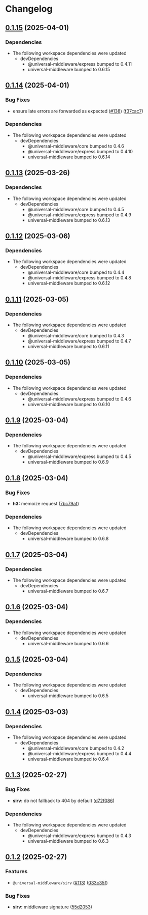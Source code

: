# Changelog

## [0.1.15](https://github.com/magne4000/universal-middleware/compare/sirv-v0.1.14...sirv-v0.1.15) (2025-04-01)


### Dependencies

* The following workspace dependencies were updated
  * devDependencies
    * @universal-middleware/express bumped to 0.4.11
    * universal-middleware bumped to 0.6.15

## [0.1.14](https://github.com/magne4000/universal-middleware/compare/sirv-v0.1.13...sirv-v0.1.14) (2025-04-01)


### Bug Fixes

* ensure late errors are forwarded as expected ([#138](https://github.com/magne4000/universal-middleware/issues/138)) ([f37cac7](https://github.com/magne4000/universal-middleware/commit/f37cac764b8b2fe054b297a52bbf12cde7076949))


### Dependencies

* The following workspace dependencies were updated
  * devDependencies
    * @universal-middleware/core bumped to 0.4.6
    * @universal-middleware/express bumped to 0.4.10
    * universal-middleware bumped to 0.6.14

## [0.1.13](https://github.com/magne4000/universal-middleware/compare/sirv-v0.1.12...sirv-v0.1.13) (2025-03-26)


### Dependencies

* The following workspace dependencies were updated
  * devDependencies
    * @universal-middleware/core bumped to 0.4.5
    * @universal-middleware/express bumped to 0.4.9
    * universal-middleware bumped to 0.6.13

## [0.1.12](https://github.com/magne4000/universal-middleware/compare/sirv-v0.1.11...sirv-v0.1.12) (2025-03-06)


### Dependencies

* The following workspace dependencies were updated
  * devDependencies
    * @universal-middleware/core bumped to 0.4.4
    * @universal-middleware/express bumped to 0.4.8
    * universal-middleware bumped to 0.6.12

## [0.1.11](https://github.com/magne4000/universal-middleware/compare/sirv-v0.1.10...sirv-v0.1.11) (2025-03-05)


### Dependencies

* The following workspace dependencies were updated
  * devDependencies
    * @universal-middleware/core bumped to 0.4.3
    * @universal-middleware/express bumped to 0.4.7
    * universal-middleware bumped to 0.6.11

## [0.1.10](https://github.com/magne4000/universal-middleware/compare/sirv-v0.1.9...sirv-v0.1.10) (2025-03-05)


### Dependencies

* The following workspace dependencies were updated
  * devDependencies
    * @universal-middleware/express bumped to 0.4.6
    * universal-middleware bumped to 0.6.10

## [0.1.9](https://github.com/magne4000/universal-middleware/compare/sirv-v0.1.8...sirv-v0.1.9) (2025-03-04)


### Dependencies

* The following workspace dependencies were updated
  * devDependencies
    * @universal-middleware/express bumped to 0.4.5
    * universal-middleware bumped to 0.6.9

## [0.1.8](https://github.com/magne4000/universal-middleware/compare/sirv-v0.1.7...sirv-v0.1.8) (2025-03-04)


### Bug Fixes

* **h3:** memoize request ([7bc79af](https://github.com/magne4000/universal-middleware/commit/7bc79af17c716152d54b72b83c795fb5ccf92ddd))


### Dependencies

* The following workspace dependencies were updated
  * devDependencies
    * universal-middleware bumped to 0.6.8

## [0.1.7](https://github.com/magne4000/universal-middleware/compare/sirv-v0.1.6...sirv-v0.1.7) (2025-03-04)


### Dependencies

* The following workspace dependencies were updated
  * devDependencies
    * universal-middleware bumped to 0.6.7

## [0.1.6](https://github.com/magne4000/universal-middleware/compare/sirv-v0.1.5...sirv-v0.1.6) (2025-03-04)


### Dependencies

* The following workspace dependencies were updated
  * devDependencies
    * universal-middleware bumped to 0.6.6

## [0.1.5](https://github.com/magne4000/universal-middleware/compare/sirv-v0.1.4...sirv-v0.1.5) (2025-03-04)


### Dependencies

* The following workspace dependencies were updated
  * devDependencies
    * universal-middleware bumped to 0.6.5

## [0.1.4](https://github.com/magne4000/universal-middleware/compare/sirv-v0.1.3...sirv-v0.1.4) (2025-03-03)


### Dependencies

* The following workspace dependencies were updated
  * devDependencies
    * @universal-middleware/core bumped to 0.4.2
    * @universal-middleware/express bumped to 0.4.4
    * universal-middleware bumped to 0.6.4

## [0.1.3](https://github.com/magne4000/universal-middleware/compare/sirv-v0.1.2...sirv-v0.1.3) (2025-02-27)


### Bug Fixes

* **sirv:** do not fallback to 404 by default ([d72f086](https://github.com/magne4000/universal-middleware/commit/d72f0860287e52f69908832cdaaac8090611cab8))


### Dependencies

* The following workspace dependencies were updated
  * devDependencies
    * @universal-middleware/express bumped to 0.4.3
    * universal-middleware bumped to 0.6.3

## [0.1.2](https://github.com/magne4000/universal-middleware/compare/sirv-v0.1.1...sirv-v0.1.2) (2025-02-27)


### Features

* `@universal-middleware/sirv` ([#113](https://github.com/magne4000/universal-middleware/issues/113)) ([033c35f](https://github.com/magne4000/universal-middleware/commit/033c35f5b83c41cbfdb608a99e843335befa9311))


### Bug Fixes

* **sirv:** middleware signature ([55d2053](https://github.com/magne4000/universal-middleware/commit/55d2053acd89c06edde920858ac7f648abab18bf))
